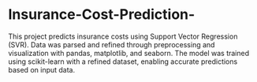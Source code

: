 # Insurance-Cost-Prediction-
This project predicts insurance costs using Support Vector Regression (SVR). Data was parsed and refined through preprocessing and visualization with pandas, matplotlib, and seaborn. The model was trained using scikit-learn with a refined dataset, enabling accurate predictions based on input data.
